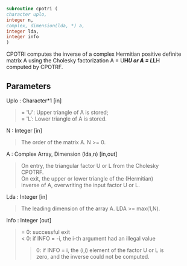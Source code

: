 ```fortran  
subroutine cpotri (  
character uplo,  
integer n,  
complex, dimension(lda, *) a,  
integer lda,  
integer info  
)  
```  
  
CPOTRI computes the inverse of a complex Hermitian positive definite  
matrix A using the Cholesky factorization A = U**H*U or A = L*L**H  
computed by CPOTRF.  
  
## Parameters  
Uplo : Character*1 [in]  
> = 'U':  Upper triangle of A is stored;  
> = 'L':  Lower triangle of A is stored.  
  
N : Integer [in]  
> The order of the matrix A.  N >= 0.  
  
A : Complex Array, Dimension (lda,n) [in,out]  
> On entry, the triangular factor U or L from the Cholesky  
> CPOTRF.  
> On exit, the upper or lower triangle of the (Hermitian)  
> inverse of A, overwriting the input factor U or L.  
  
Lda : Integer [in]  
> The leading dimension of the array A.  LDA >= max(1,N).  
  
Info : Integer [out]  
> = 0:  successful exit  
> < 0:  if INFO = -i, the i-th argument had an illegal value  
> > 0:  if INFO = i, the (i,i) element of the factor U or L is  
> zero, and the inverse could not be computed.  
  
